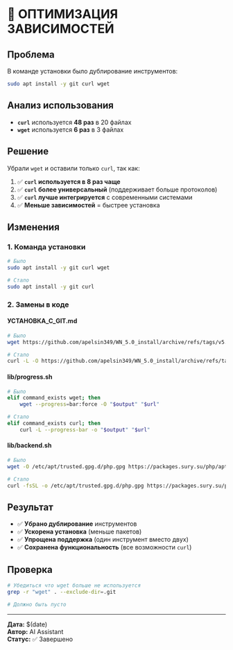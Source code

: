 # 🔧 ОПТИМИЗАЦИЯ ЗАВИСИМОСТЕЙ

## Проблема
В команде установки было дублирование инструментов:
```bash
sudo apt install -y git curl wget
```

## Анализ использования
- **`curl`** используется **48 раз** в 20 файлах
- **`wget`** используется **6 раз** в 3 файлах

## Решение
Убрали `wget` и оставили только `curl`, так как:

1. ✅ **`curl` используется в 8 раз чаще**
2. ✅ **`curl` более универсальный** (поддерживает больше протоколов)
3. ✅ **`curl` лучше интегрируется** с современными системами
4. ✅ **Меньше зависимостей** = быстрее установка

## Изменения

### 1. Команда установки
```bash
# Было
sudo apt install -y git curl wget

# Стало
sudo apt install -y git curl
```

### 2. Замены в коде

#### УСТАНОВКА_С_GIT.md
```bash
# Было
wget https://github.com/apelsin349/WN_5.0_install/archive/refs/tags/v5.0.0.tar.gz

# Стало
curl -L -O https://github.com/apelsin349/WN_5.0_install/archive/refs/tags/v5.0.0.tar.gz
```

#### lib/progress.sh
```bash
# Было
elif command_exists wget; then
    wget --progress=bar:force -O "$output" "$url"

# Стало
elif command_exists curl; then
    curl -L --progress-bar -o "$output" "$url"
```

#### lib/backend.sh
```bash
# Было
wget -O /etc/apt/trusted.gpg.d/php.gpg https://packages.sury.su/php/apt.gpg

# Стало
curl -fsSL -o /etc/apt/trusted.gpg.d/php.gpg https://packages.sury.su/php/apt.gpg
```

## Результат
- ✅ **Убрано дублирование** инструментов
- ✅ **Ускорена установка** (меньше пакетов)
- ✅ **Упрощена поддержка** (один инструмент вместо двух)
- ✅ **Сохранена функциональность** (все возможности `curl`)

## Проверка
```bash
# Убедиться что wget больше не используется
grep -r "wget" . --exclude-dir=.git

# Должно быть пусто
```

---
**Дата:** $(date)  
**Автор:** AI Assistant  
**Статус:** ✅ Завершено
